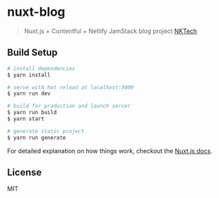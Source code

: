 # nuxt-blog

> Nuxt.js + Contentful + Netlify JamStack blog project
> [NKTech](https://nktech.jp/)

## Build Setup

```bash
# install dependencies
$ yarn install

# serve with hot reload at localhost:3000
$ yarn run dev

# build for production and launch server
$ yarn run build
$ yarn start

# generate static project
$ yarn run generate
```

For detailed explanation on how things work, checkout the [Nuxt.js docs](https://github.com/nuxt/nuxt.js).

## License
MIT
